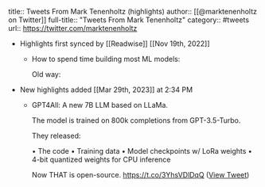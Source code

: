 title:: Tweets From Mark Tenenholtz (highlights)
author:: [[@marktenenholtz on Twitter]]
full-title:: "Tweets From Mark Tenenholtz"
category:: #tweets
url:: https://twitter.com/marktenenholtz

- Highlights first synced by [[Readwise]] [[Nov 19th, 2022]]
	- How to spend time building most ML models:
	  
	  Old way:
- New highlights added [[Mar 29th, 2023]] at 2:34 PM
	- GPT4All: A new 7B LLM based on LLaMa.
	  
	  The model is trained on 800k completions from GPT-3.5-Turbo.
	  
	  They released:
	  
	  • The code
	  • Training data
	  • Model checkpoints w/ LoRa weights
	  • 4-bit quantized weights for CPU inference
	  
	  Now THAT is open-source. https://t.co/3YhsVDlDqQ ([View Tweet](https://twitter.com/marktenenholtz/status/1640860991599820802))